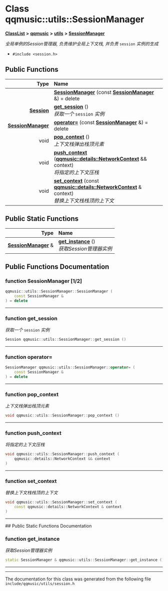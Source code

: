 

# Class qqmusic::utils::SessionManager



[**ClassList**](annotated.md) **>** [**qqmusic**](namespaceqqmusic.md) **>** [**utils**](namespaceqqmusic_1_1utils.md) **>** [**SessionManager**](classqqmusic_1_1utils_1_1SessionManager.md)



_全局单例的Session管理器, 负责维护全局上下文栈, 并负责_ `session` _实例的生成_

* `#include <session.h>`





































## Public Functions

| Type | Name |
| ---: | :--- |
|   | [**SessionManager**](#function-sessionmanager-12) (const [**SessionManager**](classqqmusic_1_1utils_1_1SessionManager.md) &) = delete<br> |
|  [**Session**](classqqmusic_1_1utils_1_1Session.md) | [**get\_session**](#function-get_session) () <br>_获取一个_ `session` _实例_ |
|  [**SessionManager**](classqqmusic_1_1utils_1_1SessionManager.md) | [**operator=**](#function-operator) (const [**SessionManager**](classqqmusic_1_1utils_1_1SessionManager.md) &) = delete<br> |
|  void | [**pop\_context**](#function-pop_context) () <br>_上下文栈弹出栈顶元素_  |
|  void | [**push\_context**](#function-push_context) ([**qqmusic::details::NetworkContext**](structqqmusic_1_1details_1_1NetworkContext.md) && context) <br>_将指定的上下文压栈_  |
|  void | [**set\_context**](#function-set_context) (const [**qqmusic::details::NetworkContext**](structqqmusic_1_1details_1_1NetworkContext.md) & context) <br>_替换上下文栈栈顶的上下文_  |


## Public Static Functions

| Type | Name |
| ---: | :--- |
|  [**SessionManager**](classqqmusic_1_1utils_1_1SessionManager.md) & | [**get\_instance**](#function-get_instance) () <br>_获取Session管理器实例_  |


























## Public Functions Documentation




### function SessionManager [1/2]

```C++
qqmusic::utils::SessionManager::SessionManager (
    const SessionManager &
) = delete
```




<hr>



### function get\_session 

_获取一个_ `session` _实例_
```C++
Session qqmusic::utils::SessionManager::get_session () 
```




<hr>



### function operator= 

```C++
SessionManager qqmusic::utils::SessionManager::operator= (
    const SessionManager &
) = delete
```




<hr>



### function pop\_context 

_上下文栈弹出栈顶元素_ 
```C++
void qqmusic::utils::SessionManager::pop_context () 
```




<hr>



### function push\_context 

_将指定的上下文压栈_ 
```C++
void qqmusic::utils::SessionManager::push_context (
    qqmusic::details::NetworkContext && context
) 
```




<hr>



### function set\_context 

_替换上下文栈栈顶的上下文_ 
```C++
void qqmusic::utils::SessionManager::set_context (
    const qqmusic::details::NetworkContext & context
) 
```




<hr>
## Public Static Functions Documentation




### function get\_instance 

_获取Session管理器实例_ 
```C++
static SessionManager & qqmusic::utils::SessionManager::get_instance () 
```




<hr>

------------------------------
The documentation for this class was generated from the following file `include/qqmusic/utils/session.h`

